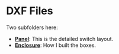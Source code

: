 # DXF Files

Two subfolders here:
* [**Panel**](Panel): This is the detailed switch layout.
* [**Enclosure**](Enclosure): How I built the boxes.
